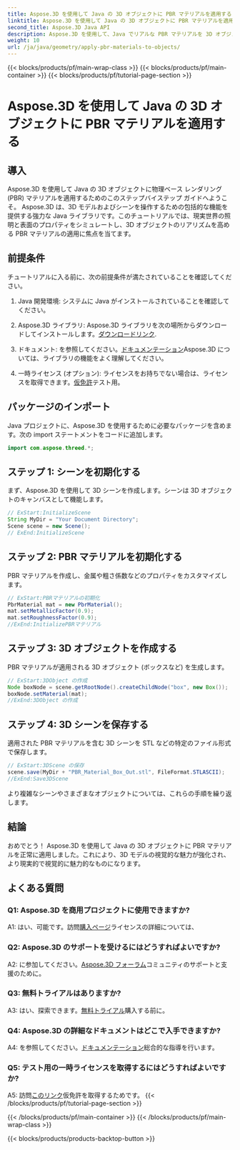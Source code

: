 ```yaml
---
title: Aspose.3D を使用して Java の 3D オブジェクトに PBR マテリアルを適用する
linktitle: Aspose.3D を使用して Java の 3D オブジェクトに PBR マテリアルを適用する
second_title: Aspose.3D Java API
description: Aspose.3D を使用して、Java でリアルな PBR マテリアルを 3D オブジェクトに適用する方法を学びます。物理ベースのレンダリングで視覚的な品質を向上させます。
weight: 10
url: /ja/java/geometry/apply-pbr-materials-to-objects/
---
```


{{< blocks/products/pf/main-wrap-class >}}
{{< blocks/products/pf/main-container >}}
{{< blocks/products/pf/tutorial-page-section >}}

# Aspose.3D を使用して Java の 3D オブジェクトに PBR マテリアルを適用する

## 導入

Aspose.3D を使用して Java の 3D オブジェクトに物理ベース レンダリング (PBR) マテリアルを適用するためのこのステップバイステップ ガイドへようこそ。 Aspose.3D は、3D モデルおよびシーンを操作するための包括的な機能を提供する強力な Java ライブラリです。このチュートリアルでは、現実世界の照明と表面のプロパティをシミュレートし、3D オブジェクトのリアリズムを高める PBR マテリアルの適用に焦点を当てます。

## 前提条件

チュートリアルに入る前に、次の前提条件が満たされていることを確認してください。

1. Java 開発環境: システムに Java がインストールされていることを確認してください。

2.  Aspose.3D ライブラリ: Aspose.3D ライブラリを次の場所からダウンロードしてインストールします。[ダウンロードリンク](https://releases.aspose.com/3d/java/).

3. ドキュメント: を参照してください。[ドキュメンテーション](https://reference.aspose.com/3d/java/)Aspose.3D については、ライブラリの機能をよく理解してください。

4. 一時ライセンス (オプション): ライセンスをお持ちでない場合は、ライセンスを取得できます。[仮免許](https://purchase.aspose.com/temporary-license/)テスト用。

## パッケージのインポート

Java プロジェクトに、Aspose.3D を使用するために必要なパッケージを含めます。次の import ステートメントをコードに追加します。

```java
import com.aspose.threed.*;
```

## ステップ 1: シーンを初期化する

まず、Aspose.3D を使用して 3D シーンを作成します。シーンは 3D オブジェクトのキャンバスとして機能します。

```java
// ExStart:InitializeScene
String MyDir = "Your Document Directory";
Scene scene = new Scene();
// ExEnd:InitializeScene
```

## ステップ 2: PBR マテリアルを初期化する

PBR マテリアルを作成し、金属や粗さ係数などのプロパティをカスタマイズします。

```java
// ExStart:PBRマテリアルの初期化
PbrMaterial mat = new PbrMaterial();
mat.setMetallicFactor(0.9);
mat.setRoughnessFactor(0.9);
//ExEnd:InitializePBRマテリアル
```

## ステップ 3: 3D オブジェクトを作成する

PBR マテリアルが適用される 3D オブジェクト (ボックスなど) を生成します。

```java
// ExStart:3DObject の作成
Node boxNode = scene.getRootNode().createChildNode("box", new Box());
boxNode.setMaterial(mat);
//ExEnd:3DObject の作成
```

## ステップ 4: 3D シーンを保存する

適用された PBR マテリアルを含む 3D シーンを STL などの特定のファイル形式で保存します。

```java
// ExStart:3DScene の保存
scene.save(MyDir + "PBR_Material_Box_Out.stl", FileFormat.STLASCII);
//ExEnd:Save3DScene
```

より複雑なシーンやさまざまなオブジェクトについては、これらの手順を繰り返します。

## 結論

おめでとう！ Aspose.3D を使用して Java の 3D オブジェクトに PBR マテリアルを正常に適用しました。これにより、3D モデルの視覚的な魅力が強化され、より現実的で視覚的に魅力的なものになります。

## よくある質問

### Q1: Aspose.3D を商用プロジェクトに使用できますか?

 A1: はい、可能です。訪問[購入ページ](https://purchase.aspose.com/buy)ライセンスの詳細については、

### Q2: Aspose.3D のサポートを受けるにはどうすればよいですか?

 A2: に参加してください。[Aspose.3D フォーラム](https://forum.aspose.com/c/3d/18)コミュニティのサポートと支援のために。

### Q3: 無料トライアルはありますか?

 A3: はい、探索できます。[無料トライアル](https://releases.aspose.com/)購入する前に。

### Q4: Aspose.3D の詳細なドキュメントはどこで入手できますか?

 A4: を参照してください。[ドキュメンテーション](https://reference.aspose.com/3d/java/)総合的な指導を行います。

### Q5: テスト用の一時ライセンスを取得するにはどうすればよいですか?

 A5: 訪問[このリンク](https://purchase.aspose.com/temporary-license/)仮免許を取得するためです。
{{< /blocks/products/pf/tutorial-page-section >}}

{{< /blocks/products/pf/main-container >}}
{{< /blocks/products/pf/main-wrap-class >}}

{{< blocks/products/products-backtop-button >}}
